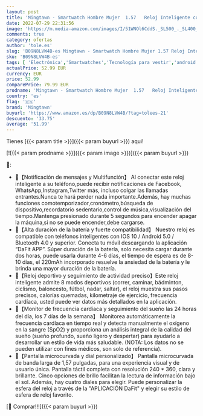 ```yaml
---
layout: post
title: 'Mingtawn - Smartwatch Hombre Mujer  1.57   Reloj Inteligente con Monitor de Frecuencia Cardíaca Oxígeno en Sangre Monitor de Sueño Presión Arterial Impermeable IP68 Pulsera de Actividad para Android e iOS'
date: 2022-07-29 22:31:56
image: 'https://m.media-amazon.com/images/I/51WNOl6CddS._SL500_._SL400_.jpg'
comments: true
category: ofertas
author: 'tole.es'
slug: 'B09N8LVW4B-es Mingtawn - Smartwatch Hombre Mujer 1.57 Reloj Inteligente...'
sku: 'B09N8LVW4B-es'
tags: [ 'Electrónica','Smartwatches','Tecnología para vestir','android','mingtawn','🇪🇸', ]
actualPrice: 52.99 EUR
currency: EUR
price: 52.99
comparePrice: 79.99 EUR
prodname: 'Mingtawn - Smartwatch Hombre Mujer  1.57   Reloj Inteligente con Monitor de Frecuencia Cardíaca Oxígeno en Sangre Monitor de Sueño Presión Arterial Impermeable IP68 Pulsera de Actividad para Android e iOS'
country: 'es'
flag: '🇪🇸'
brand: 'Mingtawn'
buyurl: 'https://www.amazon.es/dp/B09N8LVW4B/?tag=tolees-21'
descuento: '33.75'
average: '51.99'
---
```


Tienes [{{< param title >}}]({{< param buyurl >}}) aqui!

[![{{< param prodname >}}]({{< param image >}})]({{< param buyurl >}})

🔎:

- 🎁【Notificación de mensajes y Multifunción】 Al conectar este reloj inteligente a su teléfono,puede recibir notificaciones de Facebook, WhatsApp,Instagram,Twitter más, incluso colgar las llamadas entrantes.Nunca te hará perder nada importante.Además, hay muchas funciones comotemporizador,cronómetro,búsqueda de dispositivo,recordatorio sedentario,control de música,visualización del tiempo.Mantenga presionado durante 5 segundos para encender apagar la máquina,si no se puede encender,debe cargarse.
- 🎁【Alta duración de la batería y fuerte compatibilidad】 Nuestro reloj es compatible con teléfonos inteligentes con IOS 10 / Android 5.0 / Bluetooth 4.0 y superior. Conecta tu móvil descargando la aplicación “DaFit APP”. Súper duración de la batería, solo necesita cargar durante dos horas, puede usarla durante 4-6 días, el tiempo de espera es de 8-10 días, el 220mAh incorporado resuelve la ansiedad de la batería y le brinda una mayor duración de la batería.
- 🎁【Reloj deportivo y seguimiento de actividad preciso】Este reloj inteligente admite 8 modos deportivos (correr, caminar, bádminton, ciclismo, baloncesto, fútbol, nadar, saltar), el reloj muestra sus pasos precisos, calorías quemadas, kilometraje de ejercicio, frecuencia cardíaca, usted puede ver datos más detallados en la aplicación.
- 🎁【Monitor de frecuencia cardíaca y seguimiento del sueño las 24 horas del día, los 7 días de la semana】 Monitorea automáticamente la frecuencia cardíaca en tiempo real y detecta manualmente el oxígeno en la sangre (SpO2) y proporciona un análisis integral de la calidad del sueño (sueño profundo, sueño ligero y despertar) para ayudarlo a desarrollar un estilo de vida más saludable. (NOTA: Los datos no se pueden utilizar con fines médicos, son solo de referencia).
- 🎁【Pantalla microcurvada y dial personalizado】 Pantalla microcurvada de banda larga de 1,57 pulgadas, para una experiencia visual y de usuario única. Pantalla táctil completa con resolución 240 * 360, clara y brillante. Cinco opciones de brillo facilitan la lectura de información bajo el sol. Además, hay cuatro diales para elegir. Puede personalizar la esfera del reloj a través de la "APLICACIÓN DaFit" y elegir su estilo de esfera de reloj favorito.

[🛒 Comprar!!!]({{< param buyurl >}})
